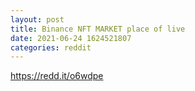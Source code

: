 ```yaml
--- 
layout: post 
title: Binance NFT MARKET place of live 
date: 2021-06-24 1624521807 
categories: reddit 
--- 
```

https://redd.it/o6wdpe